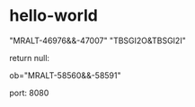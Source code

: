 # hello-world


"MRALT-46976&&-47007"
"TBSGI2O&TBSGI2I"


return null:

ob="MRALT-58560&&-58591"

port: 8080